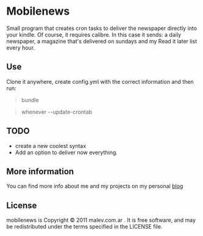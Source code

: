 Mobilenews
==========

Small program that creates cron tasks to deliver the newspaper directly into your kindle. Of course, it requires calibre. In this case it sends: a daily newspaper, a magazine that's delivered on sundays and my Read it later list every hour.

Use
---
Clone it anywhere, create config.yml with the correct information and then run:

> bundle

> whenever --update-crontab

TODO
----
* create a new coolest syntax
* Add an option to deliver now everything.

More information
----------------
You can find more info about me and my projects on my personal [blog](https://blog.malev.com.ar)

License
-------
mobilenews is Copyright © 2011 malev.com.ar . It is free software, and may be redistributed under the terms specified in the LICENSE file.
